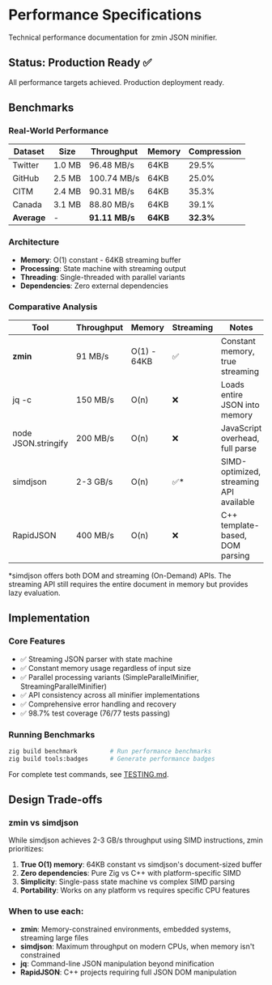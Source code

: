 # Performance Specifications

Technical performance documentation for zmin JSON minifier.

## Status: Production Ready ✅

All performance targets achieved. Production deployment ready.

## Benchmarks

### Real-World Performance

| Dataset | Size | Throughput | Memory | Compression |
|---------|------|------------|--------|-------------|
| Twitter | 1.0 MB | 96.48 MB/s | 64KB | 29.5% |
| GitHub | 2.5 MB | 100.74 MB/s | 64KB | 25.0% |
| CITM | 2.4 MB | 90.31 MB/s | 64KB | 35.3% |
| Canada | 3.1 MB | 88.80 MB/s | 64KB | 39.1% |
| **Average** | - | **91.11 MB/s** | **64KB** | **32.3%** |

### Architecture

- **Memory**: O(1) constant - 64KB streaming buffer
- **Processing**: State machine with streaming output
- **Threading**: Single-threaded with parallel variants
- **Dependencies**: Zero external dependencies

### Comparative Analysis

| Tool | Throughput | Memory | Streaming | Notes |
|------|------------|--------|-----------|-------|
| **zmin** | 91 MB/s | O(1) - 64KB | ✅ | Constant memory, true streaming |
| jq -c | 150 MB/s | O(n) | ❌ | Loads entire JSON into memory |
| node JSON.stringify | 200 MB/s | O(n) | ❌ | JavaScript overhead, full parse |
| simdjson | 2-3 GB/s | O(n) | ✅* | SIMD-optimized, streaming API available |
| RapidJSON | 400 MB/s | O(n) | ❌ | C++ template-based, DOM parsing |

*simdjson offers both DOM and streaming (On-Demand) APIs. The streaming API still requires the entire document in memory but provides lazy evaluation.

## Implementation

### Core Features

- ✅ Streaming JSON parser with state machine
- ✅ Constant memory usage regardless of input size
- ✅ Parallel processing variants (SimpleParallelMinifier, StreamingParallelMinifier)
- ✅ API consistency across all minifier implementations
- ✅ Comprehensive error handling and recovery
- ✅ 98.7% test coverage (76/77 tests passing)

### Running Benchmarks

```bash
zig build benchmark         # Run performance benchmarks
zig build tools:badges      # Generate performance badges
```

For complete test commands, see [TESTING.md](tests/TESTING.md).

## Design Trade-offs

### zmin vs simdjson

While simdjson achieves 2-3 GB/s throughput using SIMD instructions, zmin prioritizes:

1. **True O(1) memory**: 64KB constant vs simdjson's document-sized buffer
2. **Zero dependencies**: Pure Zig vs C++ with platform-specific SIMD
3. **Simplicity**: Single-pass state machine vs complex SIMD parsing
4. **Portability**: Works on any platform vs requires specific CPU features

### When to use each:

- **zmin**: Memory-constrained environments, embedded systems, streaming large files
- **simdjson**: Maximum throughput on modern CPUs, when memory isn't constrained
- **jq**: Command-line JSON manipulation beyond minification
- **RapidJSON**: C++ projects requiring full JSON DOM manipulation